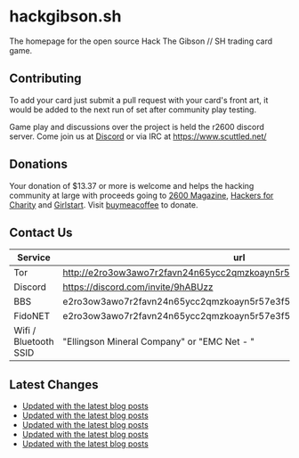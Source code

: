 # hackgibson.sh
The homepage for the open source Hack The Gibson // SH trading card game.


## Contributing

To add your card just submit a pull request with your card's front art, it would be added to the next run of set after community play testing.

Game play and discussions over the project is held the r2600 discord server. Come join us at [Discord](https://discord.com/invite/9hABUzz) or via IRC at https://www.scuttled.net/


## Donations

Your donation of $13.37 or more is welcome and helps the hacking community at large with proceeds going to [2600 Magazine](https://2600.com/), [Hackers for Charity](https://hackersforcharity.org) and [Girlstart](https://girlstart.org).  Visit [buymeacoffee](https://www.buymeacoffee.com/hackgibson.sh) to donate.


## Contact Us

Service | url
-|-
Tor | http://e2ro3ow3awo7r2favn24n65ycc2qmzkoayn5r57e3f56nvjwdcgg32ad.onion
Discord | https://discord.com/invite/9hABUzz
BBS | e2ro3ow3awo7r2favn24n65ycc2qmzkoayn5r57e3f56nvjwdcgg32ad.onion:23
FidoNET | e2ro3ow3awo7r2favn24n65ycc2qmzkoayn5r57e3f56nvjwdcgg32ad.onion:24554
Wifi / Bluetooth SSID | "Ellingson Mineral Company" or "EMC Net - <fidonet address>"

## Latest Changes
<!-- BLOG-POST-LIST:START -->
- [Updated with the latest blog posts](https://github.com/DFW2600/hackgibson.sh/commit/db7e3cdd413a2c7c4292b7f151ac6a7cc03fa2da)
- [Updated with the latest blog posts](https://github.com/DFW2600/hackgibson.sh/commit/891432828046f09ac445a375a65b96f44b63e74a)
- [Updated with the latest blog posts](https://github.com/DFW2600/hackgibson.sh/commit/2345b3df2848cfda7503b00c7daf6aeb103a21ff)
- [Updated with the latest blog posts](https://github.com/DFW2600/hackgibson.sh/commit/08be58432f84b7a3f5ea1b20b97f4ecb8f2ccf0a)
- [Updated with the latest blog posts](https://github.com/DFW2600/hackgibson.sh/commit/4387f6501045440ed926fba4ec2add0ff9d483d6)
<!-- BLOG-POST-LIST:END -->
